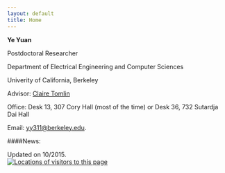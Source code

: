 ```yaml
---
layout: default
title: Home
---
```

<b>Ye Yuan</b>

Postdoctoral Researcher

Department of Electrical Engineering and Computer Sciences

Univerity of California, Berkeley 

Advisor: [Claire Tomlin](http://www.eecs.berkeley.edu/~tomlin/)

Office: Desk 13, 307 Cory Hall (most of the time) or Desk 36, 732 Sutardja Dai Hall 

Email: yy311@berkeley.edu.

####News:





<span class="footercued">
Updated on 10/2015.<br />
<span>
<script> 
          window.jstiming.load.tick('render');
        </script> 
        <a href="http://www3.clustrmaps.com/counter/maps.php?url=http://www-control.eng.cam.ac.uk/~yy311/" id="clustrMapsLink"><img src="http://www3.clustrmaps.com/counter/index2.php?url=http://www-control.eng.cam.ac.uk/~yy311/" style="border:0px;" alt="Locations of visitors to this page" title="Locations of visitors to this page" id="clustrMapsImg" onerror="this.onerror=null; this.src='http://www2.clustrmaps.com/images/clustrmaps-back-soon.jpg'; document.getElementById('clustrMapsLink').href='http://www2.clustrmaps.com';" />
</a>
